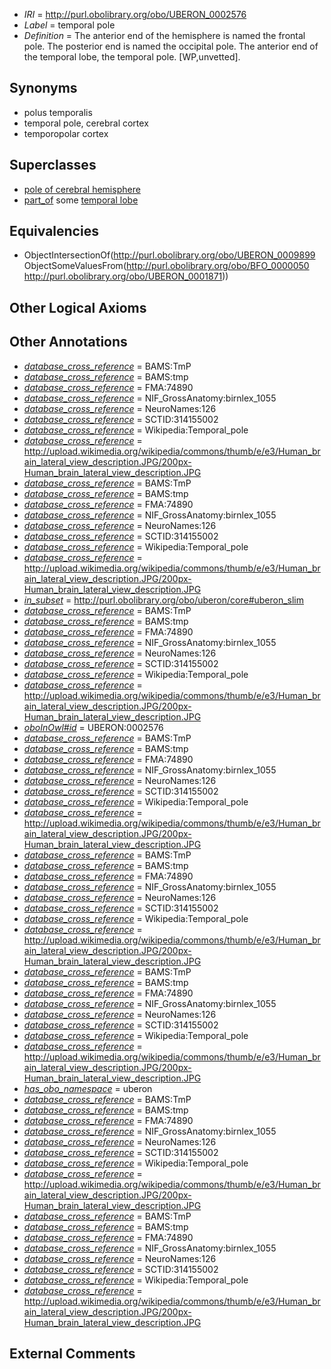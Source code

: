  * *IRI* = http://purl.obolibrary.org/obo/UBERON_0002576
 * *Label* = temporal pole
 * *Definition* = The anterior end of the hemisphere is named the frontal pole. The posterior end is named the occipital pole. The anterior end of the temporal lobe, the temporal pole. [WP,unvetted].

## Synonyms

 * polus temporalis
 * temporal pole, cerebral cortex
 * temporopolar cortex

## Superclasses

 * [pole of cerebral hemisphere](../../UBERON/99/UBERON_0009899.md)
 * [part_of](../../BFO/50/BFO_0000050.md) some [temporal lobe](../../UBERON/71/UBERON_0001871.md)

## Equivalencies

 * ObjectIntersectionOf(<http://purl.obolibrary.org/obo/UBERON_0009899> ObjectSomeValuesFrom(<http://purl.obolibrary.org/obo/BFO_0000050> <http://purl.obolibrary.org/obo/UBERON_0001871>))

## Other Logical Axioms


## Other Annotations

 * *[database_cross_reference](../../ef/oboInOwl#hasDbXref.md)* = BAMS:TmP
 * *[database_cross_reference](../../ef/oboInOwl#hasDbXref.md)* = BAMS:tmp
 * *[database_cross_reference](../../ef/oboInOwl#hasDbXref.md)* = FMA:74890
 * *[database_cross_reference](../../ef/oboInOwl#hasDbXref.md)* = NIF_GrossAnatomy:birnlex_1055
 * *[database_cross_reference](../../ef/oboInOwl#hasDbXref.md)* = NeuroNames:126
 * *[database_cross_reference](../../ef/oboInOwl#hasDbXref.md)* = SCTID:314155002
 * *[database_cross_reference](../../ef/oboInOwl#hasDbXref.md)* = Wikipedia:Temporal_pole
 * *[database_cross_reference](../../ef/oboInOwl#hasDbXref.md)* = http://upload.wikimedia.org/wikipedia/commons/thumb/e/e3/Human_brain_lateral_view_description.JPG/200px-Human_brain_lateral_view_description.JPG
 * *[database_cross_reference](../../ef/oboInOwl#hasDbXref.md)* = BAMS:TmP
 * *[database_cross_reference](../../ef/oboInOwl#hasDbXref.md)* = BAMS:tmp
 * *[database_cross_reference](../../ef/oboInOwl#hasDbXref.md)* = FMA:74890
 * *[database_cross_reference](../../ef/oboInOwl#hasDbXref.md)* = NIF_GrossAnatomy:birnlex_1055
 * *[database_cross_reference](../../ef/oboInOwl#hasDbXref.md)* = NeuroNames:126
 * *[database_cross_reference](../../ef/oboInOwl#hasDbXref.md)* = SCTID:314155002
 * *[database_cross_reference](../../ef/oboInOwl#hasDbXref.md)* = Wikipedia:Temporal_pole
 * *[database_cross_reference](../../ef/oboInOwl#hasDbXref.md)* = http://upload.wikimedia.org/wikipedia/commons/thumb/e/e3/Human_brain_lateral_view_description.JPG/200px-Human_brain_lateral_view_description.JPG
 * *[in_subset](../../et/oboInOwl#inSubset.md)* = http://purl.obolibrary.org/obo/uberon/core#uberon_slim
 * *[database_cross_reference](../../ef/oboInOwl#hasDbXref.md)* = BAMS:TmP
 * *[database_cross_reference](../../ef/oboInOwl#hasDbXref.md)* = BAMS:tmp
 * *[database_cross_reference](../../ef/oboInOwl#hasDbXref.md)* = FMA:74890
 * *[database_cross_reference](../../ef/oboInOwl#hasDbXref.md)* = NIF_GrossAnatomy:birnlex_1055
 * *[database_cross_reference](../../ef/oboInOwl#hasDbXref.md)* = NeuroNames:126
 * *[database_cross_reference](../../ef/oboInOwl#hasDbXref.md)* = SCTID:314155002
 * *[database_cross_reference](../../ef/oboInOwl#hasDbXref.md)* = Wikipedia:Temporal_pole
 * *[database_cross_reference](../../ef/oboInOwl#hasDbXref.md)* = http://upload.wikimedia.org/wikipedia/commons/thumb/e/e3/Human_brain_lateral_view_description.JPG/200px-Human_brain_lateral_view_description.JPG
 * *[oboInOwl#id](../../id/oboInOwl#id.md)* = UBERON:0002576
 * *[database_cross_reference](../../ef/oboInOwl#hasDbXref.md)* = BAMS:TmP
 * *[database_cross_reference](../../ef/oboInOwl#hasDbXref.md)* = BAMS:tmp
 * *[database_cross_reference](../../ef/oboInOwl#hasDbXref.md)* = FMA:74890
 * *[database_cross_reference](../../ef/oboInOwl#hasDbXref.md)* = NIF_GrossAnatomy:birnlex_1055
 * *[database_cross_reference](../../ef/oboInOwl#hasDbXref.md)* = NeuroNames:126
 * *[database_cross_reference](../../ef/oboInOwl#hasDbXref.md)* = SCTID:314155002
 * *[database_cross_reference](../../ef/oboInOwl#hasDbXref.md)* = Wikipedia:Temporal_pole
 * *[database_cross_reference](../../ef/oboInOwl#hasDbXref.md)* = http://upload.wikimedia.org/wikipedia/commons/thumb/e/e3/Human_brain_lateral_view_description.JPG/200px-Human_brain_lateral_view_description.JPG
 * *[database_cross_reference](../../ef/oboInOwl#hasDbXref.md)* = BAMS:TmP
 * *[database_cross_reference](../../ef/oboInOwl#hasDbXref.md)* = BAMS:tmp
 * *[database_cross_reference](../../ef/oboInOwl#hasDbXref.md)* = FMA:74890
 * *[database_cross_reference](../../ef/oboInOwl#hasDbXref.md)* = NIF_GrossAnatomy:birnlex_1055
 * *[database_cross_reference](../../ef/oboInOwl#hasDbXref.md)* = NeuroNames:126
 * *[database_cross_reference](../../ef/oboInOwl#hasDbXref.md)* = SCTID:314155002
 * *[database_cross_reference](../../ef/oboInOwl#hasDbXref.md)* = Wikipedia:Temporal_pole
 * *[database_cross_reference](../../ef/oboInOwl#hasDbXref.md)* = http://upload.wikimedia.org/wikipedia/commons/thumb/e/e3/Human_brain_lateral_view_description.JPG/200px-Human_brain_lateral_view_description.JPG
 * *[database_cross_reference](../../ef/oboInOwl#hasDbXref.md)* = BAMS:TmP
 * *[database_cross_reference](../../ef/oboInOwl#hasDbXref.md)* = BAMS:tmp
 * *[database_cross_reference](../../ef/oboInOwl#hasDbXref.md)* = FMA:74890
 * *[database_cross_reference](../../ef/oboInOwl#hasDbXref.md)* = NIF_GrossAnatomy:birnlex_1055
 * *[database_cross_reference](../../ef/oboInOwl#hasDbXref.md)* = NeuroNames:126
 * *[database_cross_reference](../../ef/oboInOwl#hasDbXref.md)* = SCTID:314155002
 * *[database_cross_reference](../../ef/oboInOwl#hasDbXref.md)* = Wikipedia:Temporal_pole
 * *[database_cross_reference](../../ef/oboInOwl#hasDbXref.md)* = http://upload.wikimedia.org/wikipedia/commons/thumb/e/e3/Human_brain_lateral_view_description.JPG/200px-Human_brain_lateral_view_description.JPG
 * *[has_obo_namespace](../../ce/oboInOwl#hasOBONamespace.md)* = uberon
 * *[database_cross_reference](../../ef/oboInOwl#hasDbXref.md)* = BAMS:TmP
 * *[database_cross_reference](../../ef/oboInOwl#hasDbXref.md)* = BAMS:tmp
 * *[database_cross_reference](../../ef/oboInOwl#hasDbXref.md)* = FMA:74890
 * *[database_cross_reference](../../ef/oboInOwl#hasDbXref.md)* = NIF_GrossAnatomy:birnlex_1055
 * *[database_cross_reference](../../ef/oboInOwl#hasDbXref.md)* = NeuroNames:126
 * *[database_cross_reference](../../ef/oboInOwl#hasDbXref.md)* = SCTID:314155002
 * *[database_cross_reference](../../ef/oboInOwl#hasDbXref.md)* = Wikipedia:Temporal_pole
 * *[database_cross_reference](../../ef/oboInOwl#hasDbXref.md)* = http://upload.wikimedia.org/wikipedia/commons/thumb/e/e3/Human_brain_lateral_view_description.JPG/200px-Human_brain_lateral_view_description.JPG
 * *[database_cross_reference](../../ef/oboInOwl#hasDbXref.md)* = BAMS:TmP
 * *[database_cross_reference](../../ef/oboInOwl#hasDbXref.md)* = BAMS:tmp
 * *[database_cross_reference](../../ef/oboInOwl#hasDbXref.md)* = FMA:74890
 * *[database_cross_reference](../../ef/oboInOwl#hasDbXref.md)* = NIF_GrossAnatomy:birnlex_1055
 * *[database_cross_reference](../../ef/oboInOwl#hasDbXref.md)* = NeuroNames:126
 * *[database_cross_reference](../../ef/oboInOwl#hasDbXref.md)* = SCTID:314155002
 * *[database_cross_reference](../../ef/oboInOwl#hasDbXref.md)* = Wikipedia:Temporal_pole
 * *[database_cross_reference](../../ef/oboInOwl#hasDbXref.md)* = http://upload.wikimedia.org/wikipedia/commons/thumb/e/e3/Human_brain_lateral_view_description.JPG/200px-Human_brain_lateral_view_description.JPG

## External Comments


